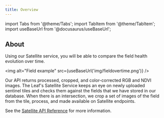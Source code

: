 ```yaml
---
title: Overview
---
```


import Tabs from '@theme/Tabs';
import TabItem from '@theme/TabItem';
import useBaseUrl from '@docusaurus/useBaseUrl';

## About

Using our Satellite service, you will be able to compare the field health evolution over time.

<img alt="Field example" src={useBaseUrl('img/fieldovertime.png')} />

Our API returns processed, cropped, and color-corrected RGB and NDVI images. The Leaf's Satellite Service keeps an eye on newly uploaded sentinel tiles and checks them against the fields that we have stored in our database. When there is an intersection, we crop a set of images of the field from the tile, process, and made available on Satellite endpoints.

See the [Satellite API Reference][satellite_endpoints] for more information.

[satellite_endpoints]: satellite_endpoints.md